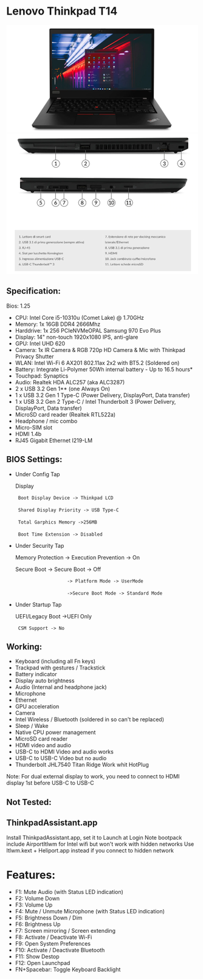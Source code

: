 # Lenovo Thinkpad T14

![Lenovo](./Screenshot/1.png)
![Lenovo](./Screenshot/2.png)
 
## Specification:

Bios: 1.25

- CPU: Intel Core i5-10310u (Comet Lake) @ 1.70GHz
- Memory: 1x 16GB DDR4 2666Mhz
- Harddrive: 1x 256 PCIeNVMeOPAL Samsung 970 Evo Plus
- Display: 14" non-touch 1920x1080 IPS, anti-glare 
- GPU: Intel UHD 620
- Camera: 1x IR Camera & RGB 720p HD Camera & Mic with Thinkpad Privacy Shutter
- WLAN: Intel Wi-Fi 6 AX201 802.11ax 2x2 with BT5.2 (Soldered on)
- Battery: Integrate Li-Polymer 50Wh internal battery - Up to 16.5 hours*
- Touchpad: Synaptics 
- Audio: Realtek HDA ALC257 (aka ALC3287)
- 2 x USB 3.2 Gen 1** (one Always On)
- 1 x USB 3.2 Gen 1 Type-C (Power Delivery, DisplayPort, Data transfer)
- 1 x USB 3.2 Gen 2 Type-C / Intel Thunderbolt 3 (Power Delivery, DisplayPort, Data transfer)
- MicroSD card reader (Realtek RTL522a)
- Headphone / mic combo
- Micro-SIM slot
- HDMI 1.4b
- RJ45 Gigabit Ethernet I219-LM
 

## BIOS Settings:

- Under Config Tap

    Display

       Boot Display Device -> Thinkpad LCD

       Shared Display Priority -> USB Type-C

       Total Garphics Memory ->256MB

       Boot Time Extension -> Disabled

- Under Security Tap

    Memory Protection -> Execution Prevention -> On

    Secure Boot -> Secure Boot -> Off

                         -> Platform Mode -> UserMode

                         ->Secure Boot Mode -> Standard Mode

- Under Startup Tap

    UEFI/Legacy Boot ->UEFI Only

       CSM Support -> No 

## Working:

 - Keyboard (including all Fn keys)
 - Trackpad with gestures / Trackstick
 - Battery indicator
 - Display auto brightness
 - Audio (Internal and headphone jack)
 - Microphone
 - Ethernet
 - GPU acceleration
 - Camera
 - Intel Wireless / Bluetooth (soldered in so can't be replaced)
 - Sleep / Wake
 - Native CPU power management
 - MicroSD card reader
 - HDMI video and audio 
 - USB-C to HDMI Video and audio works
 - USB-C to USB-C Video but no audio
 - Thunderbolt JHL7540 Titan Ridge Work whit HotPlug
 
Note: For dual external display to work, you need to connect to HDMI display 1st before USB-C to USB-C
 
## Not Tested:

## ThinkpadAssistant.app

Install ThinkpadAssistant.app, set it to Launch at Login
Note bootpack include AirportItlwm for Intel wifi but won't work with hidden networks
Use Itlwm.kext + Heliport.app instead if you connect to hidden network
 
# Features:
 
- F1: Mute Audio (with Status LED indication)
- F2: Volume Down
- F3: Volume Up
- F4: Mute / Unmute Microphone (with Status LED indication)
- F5: Brightness Down / Dim
- F6: Brightness Up
- F7: Screen mirroring / Screen extending
- F8: Activate / Deactivate Wi-Fi
- F9: Open System Preferences
- F10: Activate / Deactivate Bluetooth
- F11: Show Destop
- F12: Open Launchpad
- FN+Spacebar: Toggle Keyboard Backlight
 

